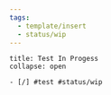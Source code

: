 ```yaml
---
tags:
  - template/insert
  - status/wip
---
```


`````ad-example
title: Test In Progess
collapse: open

- [/] #test #status/wip  

`````

